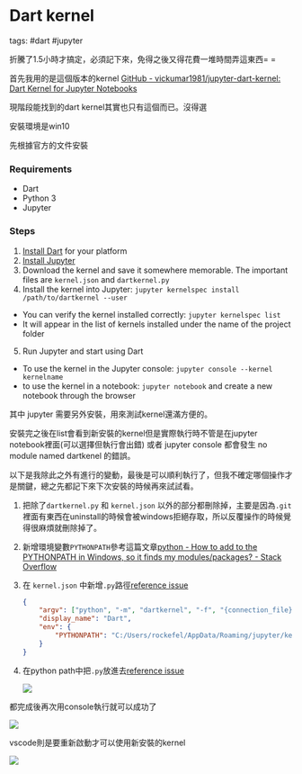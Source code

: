 # Dart kernel

tags: #dart #jupyter

折騰了1.5小時才搞定，必須記下來，免得之後又得花費一堆時間弄這東西= =

首先我用的是這個版本的kernel [GitHub - vickumar1981/jupyter-dart-kernel: Dart Kernel for Jupyter Notebooks](https://github.com/vickumar1981/jupyter-dart-kernel)

現階段能找到的dart kernel其實也只有這個而已。沒得選

安裝環境是win10

先根據官方的文件安裝

### Requirements

- Dart
- Python 3
- Jupyter

### Steps

1. [Install Dart](https://dart.dev/get-dart) for your platform
2. [Install Jupyter](http://jupyter.org/install.html)
3. Download the kernel and save it somewhere memorable. The important files are `kernel.json` and `dartkernel.py`
4. Install the kernel into Jupyter: `jupyter kernelspec install /path/to/dartkernel --user`
- You can verify the kernel installed correctly: `jupyter kernelspec list`
- It will appear in the list of kernels installed under the name of the project folder
5. Run Jupyter and start using Dart
- To use the kernel in the Jupyter console: `jupyter console --kernel kernelname`
- to use the kernel in a notebook: `jupyter notebook` and create a new notebook through the browser

其中 jupyter 需要另外安裝，用來測試kernel還滿方便的。

安裝完之後在list會看到新安裝的kernel但是實際執行時不管是在jupyter notebook裡面(可以選擇但執行會出錯) 或者 jupyter console 都會發生 no module named dartkenel 的錯誤。

以下是我除此之外有進行的變動，最後是可以順利執行了，但我不確定哪個操作才是關鍵，總之先都記下來下次安裝的時候再來試試看。

1. 把除了`dartkernel.py` 和 `kernel.json` 以外的部分都刪除掉，主要是因為`.git`裡面有東西在uninstall的時候會被windows拒絕存取，所以反覆操作的時候覺得很麻煩就刪除掉了。

2. 新增環境變數`PYTHONPATH`參考這篇文章[python - How to add to the PYTHONPATH in Windows, so it finds my modules/packages? - Stack Overflow](https://stackoverflow.com/questions/3701646/how-to-add-to-the-pythonpath-in-windows-so-it-finds-my-modules-packages)

3. 在 `kernel.json` 中新增`.py`路徑[reference issue](https://github.com/vickumar1981/jupyter-dart-kernel/issues/4)
   
   ```json
   {
       "argv": ["python", "-m", "dartkernel", "-f", "{connection_file}"],
       "display_name": "Dart",
       "env": {
           "PYTHONPATH": "C:/Users/rockefel/AppData/Roaming/jupyter/kernels/dartkernel/dartkernel.py"
       }
   }
   ```

4. 在python path中把`.py`放進去[reference issue](https://github.com/vickumar1981/jupyter-dart-kernel/issues/2)
   
   ![](https://i.imgur.com/TtkvaQP.png)

都完成後再次用console執行就可以成功了

![](https://i.imgur.com/aDwxIyv.png)

vscode則是要重新啟動才可以使用新安裝的kernel

![](https://i.imgur.com/ZNm3Ygp.png)
